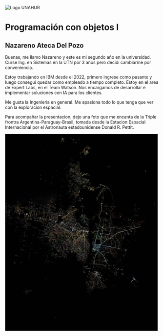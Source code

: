 ![Logo UNAHUR](./UNAHUR.png)

# Programación con objetos I
## Nazareno Ateca Del Pozo

Buenas, me llamo Nazareno y este es mi segundo año en la universidad. Curse Ing. en Sistemas en la UTN por 3 años pero decidi cambiarme por conveniencia.

Estoy trabajando en IBM desde el 2022, primero ingrese como pasante y luego consegui quedar como empleado a tiempo completo. Estoy en el area de Expert Labs, en el Team Watson. Nos encargamos de desarrollar e implementar soluciones con IA para los clientes.

Me gusta la Ingenieria en general. Me apasiona todo lo que tenga que ver con la exploracion espacial.

Para acompañar la presentacion, dejo una foto que me encanta de la Triple frontra Argentina-Paraguay-Brasil, tomada desde la Estacion Espacial Internacional por el Astronauta estadounidense Donald R. Pettit.

[<img alt="Triple Frontera" width="500px" src="./triple_frontera.jpg" />](https://x.com/astro_Pettit/status/1845469607542333576)
